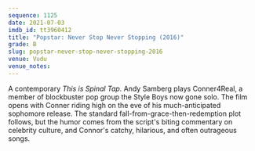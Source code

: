 ```yaml
---
sequence: 1125
date: 2021-07-03
imdb_id: tt3960412
title: "Popstar: Never Stop Never Stopping (2016)"
grade: B
slug: popstar-never-stop-never-stopping-2016
venue: Vudu
venue_notes:
---
```


A contemporary <span data-imdb-id="tt0088258">_This is Spinal Tap_</span>. Andy Samberg plays Conner4Real, a member of blockbuster pop group the Style Boys now gone solo. The film opens with Conner riding high on the eve of his much-anticipated sophomore release. The standard fall-from-grace-then-redemption plot follows, but the humor comes from the script's biting commentary on celebrity culture, and Connor's catchy, hilarious, and often outrageous songs.
